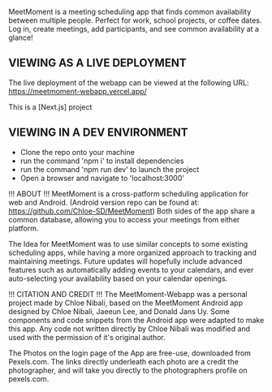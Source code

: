 MeetMoment is a meeting scheduling app that finds common availability between multiple people. 
Perfect for work, school projects, or coffee dates. Log in, create meetings, add participants, and see common availability at a glance!

## VIEWING AS A LIVE DEPLOYMENT
The live deployment of the webapp can be viewed at the following URL:
https://meetmoment-webapp.vercel.app/

This is a [Next.js] project
## VIEWING IN A DEV ENVIRONMENT
- Clone the repo onto your machine
- run the command 'npm i' to install dependencies
- run the command 'npm run dev' to launch the project
- Open a browser and navigate to 'localhost:3000'

!!! ABOUT !!!
MeetMoment is a cross-patform scheduling application for web and Android. 
(Android version repo can be found at: https://github.com/Chloe-SD/MeetMoment)
Both sides of the app share a common database, allowing you to access your meetings
from either platform. 

The Idea for MeetMoment was to use similar concepts to some existing scheduling apps, 
while having a more organized approach to tracking and maintaining meetings. 
Future updates will hopefully include advanced features such as automatically adding events
to your calendars, and ever auto-selecting your availability based on your calendar openings.

!!! CITATION AND CREDIT !!!
The MeetMoment-Webapp was a personal project made by Chloe Nibali, based on the MeetMoment
Android app designed by Chloe Nibali, Jaeeun Lee, and Donald Jans Uy. Some components and code
snippets from the Android app were adapted to make this app. Any code not written directly
by Chloe Nibali was modified and used with the permission of it's original author.

The Photos on the login page of the App are free-use, downloaded from Pexels.com. The links directly
underleath each photo are a credit the photographer, and will take you directly to the 
photographers profile on pexels.com.
